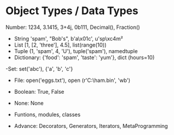 # Object Types / Data Types  

Number: 1234, 3.1415, 3+4j, 0b111, Decimal(), Fraction() 
- String 'spam', "Bob's", b'a\x01c', u'sp\xc4m² 
- List [1, [2, 'three'], 4.5], list(range(10)) 
- Tuple (1, 'spam', 4, 'U'), tuple('spam'), namedtuple 
- Dictionary: {'food': 'spam', 'taste': 'yum'}, dict (hours=10) 

-Set: set('abc'), {'a', 'b', 'c'} 

- File: open('eggs.txt'), open (r'C:\ham.bin', 'wb') 

- Boolean: True, False 
- None: None 
- Funtions, modules, classes 

- Advance: Decorators, Generators, Iterators, MetaProgramming

<!-- import math
>>> math.pi
3.141592653589793
>>> import random
>>> random.random()
0.8292090045360456
>>> random.choice([1,2,3,4,5])
2
>>> random.choice([1,2,3,4,5])
3 -->


<!-- username= 'tanmay'
>>> len(username)
6   
>>> username[0]
't' 
>>> username[0] = 'a'
Traceback (most recent call last):
  File "<python-input-17>", line 1, in <module>
    username[0] = 'a'
    ~~~~~~~~^^^
TypeError: 'str' object does not support item assignment
>>> username[-1]
'y' 
>>> username[1:3]
'an'
>>> dir(username)
['__add__', '__class__', '__contains__', '__delattr__', '__dir__', '__doc__', '__eq__', '__format__', '__ge__', '__getattribute__', '__getitem__', '__getnewargs__', '__getstate__', '__gt__', '__hash__', '__init__', '__init_subclass__', '__iter__', '__le__', '__len__', '__lt__', '__mod__', '__mul__', '__ne__', '__new__', '__reduce__', '__reduce_ex__', '__repr__', '__rmod__', '__rmul__', '__setattr__', '__sizeof__', '__str__', '__subclasshook__', 'capitalize', 'casefold', 'center', 'count', 'encode', 'endswith', 'expandtabs', 'find', 'format', 'format_map', 'index', 'isalnum', 'isalpha', 'isascii', 'isdecimal', 'isdigit', 'isidentifier', 'islower', 'isnumeric', 'isprintable', 'isspace', 'istitle', 'isupper', 'join', 'ljust', 'lower', 'lstrip', 'maketrans', 'partition', 'removeprefix', 'removesuffix', 'replace', 'rfind', 'rindex', 'rjust', 'rpartition', 'rsplit', 'rstrip', 'split', 'splitlines', 'startswith', 'strip', 'swapcase', 'title', 'translate', 'upper', 'zfill']
>>>   -->

<!-- myD = {'one':'lemon','two':'ginger','three':'black'}
>>> myD
{'one': 'lemon', 'two': 'ginger', 'three': 'black'}
>>> myD[one]
Traceback (most recent call last):
  File "<python-input-23>", line 1, in <module>
    myD[one]
        ^^^
NameError: name 'one' is not defined. Did you mean: 'None'?
>>> myD['one']
'lemon'
>>> myD['ones']
Traceback (most recent call last):
  File "<python-input-25>", line 1, in <module>
    myD['ones']
    ~~~^^^^^^^^
KeyError: 'ones' -->
